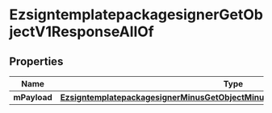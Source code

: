 
# EzsigntemplatepackagesignerGetObjectV1ResponseAllOf

## Properties
Name | Type | Description | Notes
------------ | ------------- | ------------- | -------------
**mPayload** | [**EzsigntemplatepackagesignerMinusGetObjectMinusV1MinusResponseMinusMPayload**](EzsigntemplatepackagesignerMinusGetObjectMinusV1MinusResponseMinusMPayload.md) |  | 



